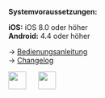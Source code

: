<span class="underline">**Systemvoraussetzungen:**</span>

**iOS:** iOS 8.0 oder höher  
**Android:** 4.4 oder höher

→
[Bedienungsanleitung](https://www.mediola.com/service#documentation?product=iqontrol_neo)  
→
[Changelog](https://www.mediola.com/service#documentation?product=iqontrol_neo&page=de:iqontrol_neo:changelog)


<a href="https://play.google.com/store/apps/details?id=com.mediola.iqontrolpro" target="_blank"><img style="height: 35px; margin-right: 20px; display: inline-block;" src="https://www.mediola.com/wp-content/sub-projects/helpdesk/images/icons/android_store.png" /></a>
<a href="https://apps.apple.com/de/app/iqontrol-neo/id1434660062" target="_blank"><img style="height: 35px; margin-right: 20px; display: inline-block;" src="https://www.mediola.com/wp-content/sub-projects/helpdesk/images/icons/apple_appstore.png" /></a>
